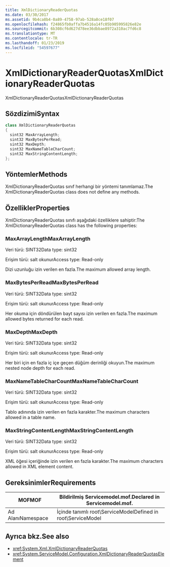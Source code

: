 ```yaml
---
title: XmlDictionaryReaderQuotas
ms.date: 03/30/2017
ms.assetid: 9b4ca8b4-0a89-4758-97ab-528a8ce18f07
ms.openlocfilehash: f24865fb0affa7b4516a14fc05b905995826e82e
ms.sourcegitcommit: 6b308cf6d627d78ee36dbbae8972a310ac7fd6c8
ms.translationtype: MT
ms.contentlocale: tr-TR
ms.lasthandoff: 01/23/2019
ms.locfileid: "54597677"
---
```

# <a name="xmldictionaryreaderquotas"></a><span data-ttu-id="9b981-102">XmlDictionaryReaderQuotas</span><span class="sxs-lookup"><span data-stu-id="9b981-102">XmlDictionaryReaderQuotas</span></span>
<span data-ttu-id="9b981-103">XmlDictionaryReaderQuotas</span><span class="sxs-lookup"><span data-stu-id="9b981-103">XmlDictionaryReaderQuotas</span></span>  
  
## <a name="syntax"></a><span data-ttu-id="9b981-104">Sözdizimi</span><span class="sxs-lookup"><span data-stu-id="9b981-104">Syntax</span></span>  
  
```csharp
class XmlDictionaryReaderQuotas  
{  
  sint32 MaxArrayLength;  
  sint32 MaxBytesPerRead;  
  sint32 MaxDepth;  
  sint32 MaxNameTableCharCount;  
  sint32 MaxStringContentLength;  
};  
```  
  
## <a name="methods"></a><span data-ttu-id="9b981-105">Yöntemler</span><span class="sxs-lookup"><span data-stu-id="9b981-105">Methods</span></span>  
 <span data-ttu-id="9b981-106">XmlDictionaryReaderQuotas sınıf herhangi bir yöntemi tanımlamaz.</span><span class="sxs-lookup"><span data-stu-id="9b981-106">The XmlDictionaryReaderQuotas class does not define any methods.</span></span>  
  
## <a name="properties"></a><span data-ttu-id="9b981-107">Özellikler</span><span class="sxs-lookup"><span data-stu-id="9b981-107">Properties</span></span>  
 <span data-ttu-id="9b981-108">XmlDictionaryReaderQuotas sınıfı aşağıdaki özelliklere sahiptir:</span><span class="sxs-lookup"><span data-stu-id="9b981-108">The XmlDictionaryReaderQuotas class has the following properties:</span></span>  
  
### <a name="maxarraylength"></a><span data-ttu-id="9b981-109">MaxArrayLength</span><span class="sxs-lookup"><span data-stu-id="9b981-109">MaxArrayLength</span></span>  
 <span data-ttu-id="9b981-110">Veri türü: SINT32</span><span class="sxs-lookup"><span data-stu-id="9b981-110">Data type: sint32</span></span>  
  
 <span data-ttu-id="9b981-111">Erişim türü: salt okunur</span><span class="sxs-lookup"><span data-stu-id="9b981-111">Access type: Read-only</span></span>  
  
 <span data-ttu-id="9b981-112">Dizi uzunluğu izin verilen en fazla.</span><span class="sxs-lookup"><span data-stu-id="9b981-112">The maximum allowed array length.</span></span>  
  
### <a name="maxbytesperread"></a><span data-ttu-id="9b981-113">MaxBytesPerRead</span><span class="sxs-lookup"><span data-stu-id="9b981-113">MaxBytesPerRead</span></span>  
 <span data-ttu-id="9b981-114">Veri türü: SINT32</span><span class="sxs-lookup"><span data-stu-id="9b981-114">Data type: sint32</span></span>  
  
 <span data-ttu-id="9b981-115">Erişim türü: salt okunur</span><span class="sxs-lookup"><span data-stu-id="9b981-115">Access type: Read-only</span></span>  
  
 <span data-ttu-id="9b981-116">Her okuma için döndürülen bayt sayısı izin verilen en fazla.</span><span class="sxs-lookup"><span data-stu-id="9b981-116">The maximum allowed bytes returned for each read.</span></span>  
  
### <a name="maxdepth"></a><span data-ttu-id="9b981-117">MaxDepth</span><span class="sxs-lookup"><span data-stu-id="9b981-117">MaxDepth</span></span>  
 <span data-ttu-id="9b981-118">Veri türü: SINT32</span><span class="sxs-lookup"><span data-stu-id="9b981-118">Data type: sint32</span></span>  
  
 <span data-ttu-id="9b981-119">Erişim türü: salt okunur</span><span class="sxs-lookup"><span data-stu-id="9b981-119">Access type: Read-only</span></span>  
  
 <span data-ttu-id="9b981-120">Her biri için en fazla iç içe geçen düğüm derinliği okuyun.</span><span class="sxs-lookup"><span data-stu-id="9b981-120">The maximum nested node depth for each read.</span></span>  
  
### <a name="maxnametablecharcount"></a><span data-ttu-id="9b981-121">MaxNameTableCharCount</span><span class="sxs-lookup"><span data-stu-id="9b981-121">MaxNameTableCharCount</span></span>  
 <span data-ttu-id="9b981-122">Veri türü: SINT32</span><span class="sxs-lookup"><span data-stu-id="9b981-122">Data type: sint32</span></span>  
  
 <span data-ttu-id="9b981-123">Erişim türü: salt okunur</span><span class="sxs-lookup"><span data-stu-id="9b981-123">Access type: Read-only</span></span>  
  
 <span data-ttu-id="9b981-124">Tablo adınında izin verilen en fazla karakter.</span><span class="sxs-lookup"><span data-stu-id="9b981-124">The maximum characters allowed in a table name.</span></span>  
  
### <a name="maxstringcontentlength"></a><span data-ttu-id="9b981-125">MaxStringContentLength</span><span class="sxs-lookup"><span data-stu-id="9b981-125">MaxStringContentLength</span></span>  
 <span data-ttu-id="9b981-126">Veri türü: SINT32</span><span class="sxs-lookup"><span data-stu-id="9b981-126">Data type: sint32</span></span>  
  
 <span data-ttu-id="9b981-127">Erişim türü: salt okunur</span><span class="sxs-lookup"><span data-stu-id="9b981-127">Access type: Read-only</span></span>  
  
 <span data-ttu-id="9b981-128">XML öğesi içeriğinde izin verilen en fazla karakter.</span><span class="sxs-lookup"><span data-stu-id="9b981-128">The maximum characters allowed in XML element content.</span></span>  
  
## <a name="requirements"></a><span data-ttu-id="9b981-129">Gereksinimler</span><span class="sxs-lookup"><span data-stu-id="9b981-129">Requirements</span></span>  
  
|<span data-ttu-id="9b981-130">MOF</span><span class="sxs-lookup"><span data-stu-id="9b981-130">MOF</span></span>|<span data-ttu-id="9b981-131">Bildirilmiş Servicemodel.mof.</span><span class="sxs-lookup"><span data-stu-id="9b981-131">Declared in Servicemodel.mof.</span></span>|  
|---------|-----------------------------------|  
|<span data-ttu-id="9b981-132">Ad Alanı</span><span class="sxs-lookup"><span data-stu-id="9b981-132">Namespace</span></span>|<span data-ttu-id="9b981-133">İçinde tanımlı root\ServiceModel</span><span class="sxs-lookup"><span data-stu-id="9b981-133">Defined in root\ServiceModel</span></span>|  
  
## <a name="see-also"></a><span data-ttu-id="9b981-134">Ayrıca bkz.</span><span class="sxs-lookup"><span data-stu-id="9b981-134">See also</span></span>
- <xref:System.Xml.XmlDictionaryReaderQuotas>
- <xref:System.ServiceModel.Configuration.XmlDictionaryReaderQuotasElement>
